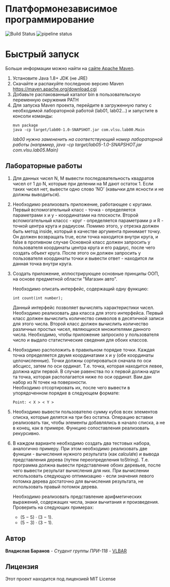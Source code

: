 # Платформонезависимое программирование
![Build Status](https://travis-ci.org/github/maven-plugins.svg)
![pipeline status](https://gitlab.com/ci-and-cd/maven-build/badges/develop/pipeline.svg)

# Быстрый запуск
Больше информации можно найти на [сайте Apache Maven](https://maven.apache.org/).
1. Установите Java 1.8+ JDK (не JRE)
2. Скачайте и распакуйте последнюю версию Maven https://maven.apache.org/download.cgi
3. Добавьте распакованный каталог bin в пользовательскую переменную окружения PATH
4. Для запуска Maven проекта, перейдите в загруженную папку с необходимой лабораторной работой (lab01, lab02...) и запустите в консоли команды:
    ```
    mvn package
    java -cp target/lab00-1.0-SNAPSHOT.jar com.vlsu.lab00.Main
    ```
    *lab00 нужно замененить на соответствующий номер лабораторной работы (напрмиер, java -cp target/lab05-1.0-SNAPSHOT.jar com.vlsu.lab05.Main)*

## Лабораторные работы
1. Для данных чисел N, M вывести последовательность квадратов чисел от 1 до N, которые при делении на M дают остаток 1. Если таких чисел нет, вывести одно слово ’NO’ (кавычки для ясности и не должны выводиться).
2. Необходимо реализовать приложение, работающее с кругами. Первый вспомогательный класс - точка - определяется параметрами x и y - координатами на плоскости. Второй вспомогательный классс - круг - определяется параметрами p и R - точкой центра круга и радиусом. Помимо этого, у отрезка должен быть метод inside, который в качестве аргумента принимает точку. Он должен возвращать true, если точка находится внутри круга, и false в противном случае Основной класс должен запросить у пользователя координаты центра круга и его радиус, после чего создать объект круга. После этого он должен запросить у пользователя координаты точки и вывести ответ - находится ли данная точка внутри круга.
3. Создать приложение, иллюстрирующее основные принципы ООП, на основе предметной области "Магазин авто".
    
    Необходимо описать интерфейс, содержащий одну функцию:
    ```
    int count(int number);
    ```
    Данный интерфейс позволяет вычислять характеристики чисел. Необходимо реализовать два класса для этого интерфейса. Первый класс должен вычислить количество символов в десятичной записи для этого числа. Второй класс должен вычислить количество различных простых чисел, являющихся множителями данного числа. Необходимо, чтобы приложение запросило у пользователя число и выдало статистические сведения для обоих классов.
4. Необходимо расположить в правильном порядке точки. Каждая точка определяется двумя координатами x и y (обе координаты целочисленные). Точки должны сортироваться сначала по оси абсцисс, затем по оси ординат. Т.е. точка, которая находится левее, должна идти первой. В случае равенства по x первой должна идти та точка, которая располагается ниже по оси ординат. Вам дан набор из N точек на поверхности.   
    Необходимо отсортировать их, после чего вывести в упорядоченном порядке в следующем формате:
    ```
    Point: < X > < Y >
    ```
5. Необходимо вывести пользователю сумму кубов всех элементов списка, которые делятся на три без остатка. Операцию вставки реализовать так, чтобы элементы добавлялись в начало списка, а не в конец, как в примере. Функцию сопоставления реализовать рекурсивно.
6. В каждом варианте необходимо создать два тестовых набора, аналогично примеру. При этом необходимо реализовать две функции - вычисления нужного результата (как 𝑐𝑎𝑙𝑐𝑢𝑙𝑎𝑡e) и вывода представления дерева (путем переопределения toString). Т.е. программа должна вывести представление обоих деревьев, после чего вывести результат вычисления для них. При вычислении использовать следующую оптимизацию - если значения левого потомка дерева достаточно для вычисления результата, не использовать правый потомок дерева.
    
    Необходимо реализовать представление арифметических выражений, содержащих числа,
знаки вычитания и произведения. Проверить на следующих примерах:
    * (5 − 5) · (3 − 1).
    * (5 − 3) · (3 − 1).


## Автор

**Владислав Баранов** - *Студент группы ПРИ-118* - [VLBAR](https://github.com/vlbar)

## Лицензия

Этот проект находится под лицензией MIT License
